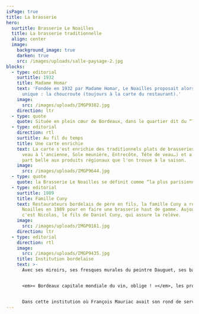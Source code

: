 ```yaml
---
isPage: true
title: La brasserie
hero:
  surtitle: Brasserie Le Noailles
  title: La brasserie traditionnelle
  align: center
  image:
    background_image: true
    darken: true
    src: /images/uploads/salle-paysage-2.jpg
blocks:
  - type: editorial
    surtitle: 1932
    title: Madame Homar
    text: 'Fondée en 1932 par Madame Homar, Le Noailles proposait alors un plat
      unique : la choucroute (toujours à la carte du restaurant).'
    image:
      src: /images/uploads/IMGP9382.jpg
    direction: ltr
  - type: quote
    quote: Située en plein cœur de Bordeaux, dans le quartier dit du “Triangle d‘or”.
  - type: editorial
    direction: rtl
    surtitle: Au fil du temps
    title: Une carte enrichie
    text: La carte s'est enrichie des traditionnels plats de brasseries (Foie de
      veau à l'ancienne, Sole meunière, Entrecôte, Tête de veau…) et a fait la
      part belle aux produits régionaux que l'on trouve à la saison.
    image:
      src: /images/uploads/IMGP9644.jpg
  - type: quote
    quote: la Brasserie Le Noailles se définit comme “la plus parisienne des brasseries bordelaises”.
  - type: editorial
    surtitle: 1989
    title: Famille Cuny
    text: Restaurateurs bordelais de père en fils, la famille Cuny a repris Le
      Noailles en 1989 pour en faire une brasserie haut de gamme. Aujourd’hui,
      c'est Nicolas, le fils de Daniel Cuny, qui assure la relève.
    image:
      src: /images/uploads/IMGP0181.jpg
    direction: ltr
  - type: editorial
    direction: rtl
    image:
      src: /images/uploads/IMGP9435.jpg
    title: Institution bordelaise
    text: >-
      Avec ses miroirs, ses fresques murales du peintre Dauguet, ses banquettes de velours rouge, ses garçons en gilet noir et tablier blanc, Le Noailles offre un cadre intemporel et une cuisine raffinée.


      <em>« Bordeaux capitale mondiale du vin, oblige ! »</em>, les produits régionaux y sont sublimés par une belle carte des vins, en grande majorité bordelais.


      Dans cette institution où François Mauriac avait son rond de serviette, de nombreuses personnalités artistiques, intellectuelles, politiques se succèdent depuis plusieurs générations.
---
```

